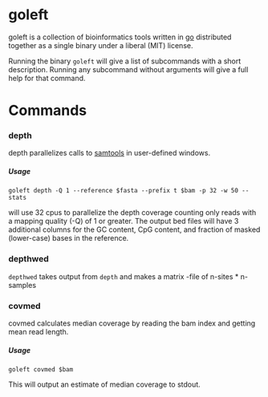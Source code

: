 <!--
#CGO_ENABLED=0 GOARCH=amd64 go build -o goleft_linux64 --ldflags '-extldflags "-static"' main.go
#GOOS=darwin GOARCH=amd64 CGO_ENABLED=0 go build -o goleft_osx --ldflags '-extldflags "-static"' main.go
-->
# goleft

goleft is a collection of bioinformatics tools written in
[go](https://gitub.com/golang.org) distributed together
as a single binary under a liberal (MIT) license.

Running the binary `goleft` will give a list of subcommands
with a short description. Running any subcommand without
arguments will give a full help for that command.

# Commands

### depth

depth parallelizes calls to [samtools](https://samtools.github.io) in user-defined windows.

##### Usage 

```
goleft depth -Q 1 --reference $fasta --prefix t $bam -p 32 -w 50 --stats
```
will use 32 cpus to parallelize the depth coverage counting only reads
with a mapping quality (-Q) of 1 or greater. The output bed files
will have 3 additional columns for the GC content, CpG content, and fraction
of masked (lower-case) bases in the reference.


### depthwed

`depthwed` takes output from `depth` and makes a matrix -file of n-sites * n-samples

### covmed

covmed calculates median coverage by reading the bam index and getting mean read length.

##### Usage 

```
goleft covmed $bam
```
This will output an estimate of median coverage to stdout.
